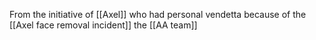 From the initiative of [[Axel]] who had personal vendetta because of the [[Axel face removal incident]]  the [[AA team]] 